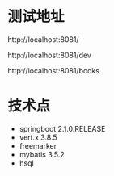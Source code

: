 # 测试地址
  http://localhost:8081/
  
  http://localhost:8081/dev
  
  http://localhost:8081/books
  
# 技术点

- springboot 2.1.0.RELEASE 
- vert.x 3.8.5 
- freemarker 
- mybatis 3.5.2
- hsql






